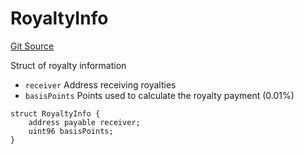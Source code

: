 # RoyaltyInfo
[Git Source](https://github.com/fxhash/fxhash-evm-contracts/blob/7502dc47d919e0bb1248e7f953c914adde69d025/src/lib/Structs.sol)

Struct of royalty information
- `receiver` Address receiving royalties
- `basisPoints` Points used to calculate the royalty payment (0.01%)


```solidity
struct RoyaltyInfo {
    address payable receiver;
    uint96 basisPoints;
}
```

